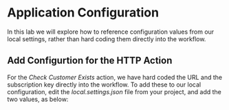 # Application Configuration

In this lab we will explore how to reference configuration values from our local settings, rather than hard coding them directly into the workflow.

## Add Configurtion for the HTTP Action

For the *Check Customer Exists* action, we have hard coded the URL and the subscription key directly into the workflow. To add these to our local configuration, edit the *local.settings.json* file from your project, and add the two values, as below:
